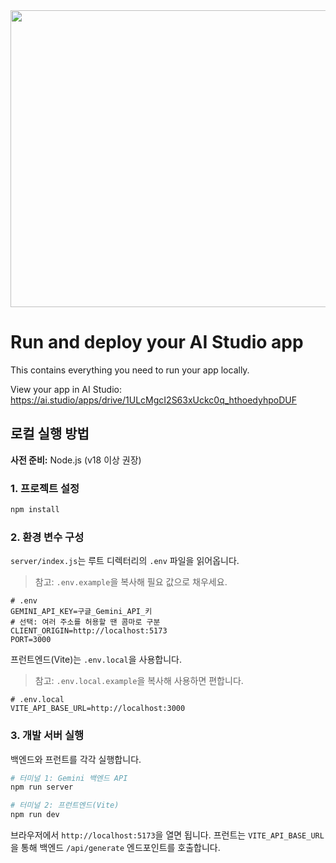 <div align="center">
<img width="1200" height="475" alt="GHBanner" src="https://github.com/user-attachments/assets/0aa67016-6eaf-458a-adb2-6e31a0763ed6" />
</div>

# Run and deploy your AI Studio app

This contains everything you need to run your app locally.

View your app in AI Studio: https://ai.studio/apps/drive/1ULcMgcI2S63xUckc0q_hthoedyhpoDUF

## 로컬 실행 방법

**사전 준비:** Node.js (v18 이상 권장)

### 1. 프로젝트 설정

```bash
npm install
```

### 2. 환경 변수 구성

`server/index.js`는 루트 디렉터리의 `.env` 파일을 읽어옵니다.

> 참고: `.env.example`을 복사해 필요 값으로 채우세요.

```
# .env
GEMINI_API_KEY=구글_Gemini_API_키
# 선택: 여러 주소를 허용할 땐 콤마로 구분
CLIENT_ORIGIN=http://localhost:5173
PORT=3000
```

프런트엔드(Vite)는 `.env.local`을 사용합니다.

> 참고: `.env.local.example`을 복사해 사용하면 편합니다.

```
# .env.local
VITE_API_BASE_URL=http://localhost:3000
```

### 3. 개발 서버 실행

백엔드와 프런트를 각각 실행합니다.

```bash
# 터미널 1: Gemini 백엔드 API
npm run server

# 터미널 2: 프런트엔드(Vite)
npm run dev
```

브라우저에서 `http://localhost:5173`을 열면 됩니다. 프런트는 `VITE_API_BASE_URL`을 통해 백엔드 `/api/generate` 엔드포인트를 호출합니다.
